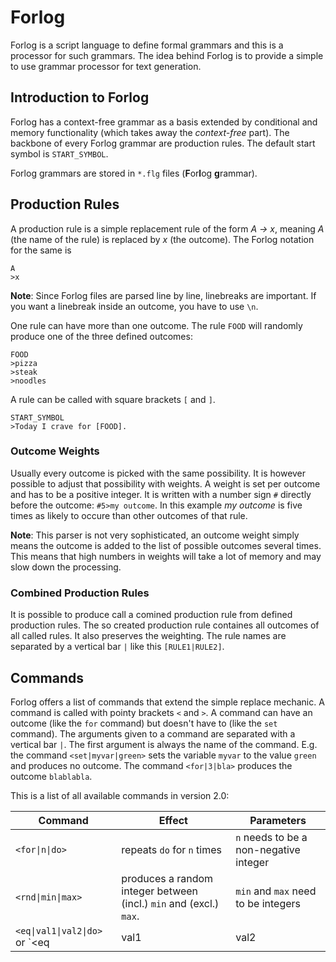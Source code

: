 # Forlog
Forlog is a script language to define formal grammars and this is a processor for such grammars. The idea behind Forlog is to provide a simple to use grammar processor for text generation.

## Introduction to Forlog
Forlog has a context-free grammar as a basis extended by conditional and memory functionality (which takes away the *context-free* part). The backbone of every Forlog grammar are production rules. The default start symbol is `START_SYMBOL`.

Forlog grammars are stored in `*.flg` files (**F**or**l**og **g**rammar).

## Production Rules
A production rule is a simple replacement rule of the form *A → x*, meaning *A* (the name of the rule) is replaced by *x* (the outcome). The Forlog notation for the same is 
```
A
>x
```
**Note**: Since Forlog files are parsed line by line, linebreaks are important. If you want a linebreak inside an outcome, you have to use `\n`.

One rule can have more than one outcome. The rule `FOOD` will randomly produce one of the three defined outcomes:
```
FOOD
>pizza
>steak
>noodles
```

A rule can be called with square brackets `[` and `]`.
```
START_SYMBOL
>Today I crave for [FOOD].
```
### Outcome Weights
Usually every outcome is picked with the same possibility. It is however possible to adjust that possibility with weights. A weight is set per outcome and has to be a positive integer. It is written with a number sign `#` directly before the outcome: `#5>my outcome`. In this example *my outcome* is five times as likely to occure than other outcomes of that rule.

**Note**: This parser is not very sophisticated, an outcome weight simply means the outcome is added to the list of possible outcomes several times. This means that high numbers in weights will take a lot of memory and may slow down the processing.

### Combined Production Rules
It is possible to produce call a comined production rule from defined production rules. The so created production rule containes all outcomes of all called rules. It also preserves the weighting. The rule names are separated by a vertical bar `|` like this `[RULE1|RULE2]`.

## Commands
Forlog offers a list of commands that extend the simple replace mechanic. A command is called with pointy brackets `<` and `>`. A command can have an outcome (like the `for` command) but doesn't have to (like the `set` command). The arguments given to a command are separated with a vertical bar `|`. The first argument is always the name of the command.  E.g. the command `<set|myvar|green>` sets the variable `myvar` to the value `green` and produces no outcome. The command `<for|3|bla>` produces the outcome `blablabla`.

This is a list of all available commands in version 2.0:

Command | Effect | Parameters
--- | --- | ---
`<for\|n\|do>` | repeats `do` for `n` times | `n` needs to be a non-negative integer
`<rnd\|min\|max>` | produces a random integer between (incl.) `min` and (excl.) `max`. | `min` and `max` need to be integers
`<eq\|val1\|val2\|do>` or `<eq|val1|val2|do|else>` | if `val1` and `val2` are equal (string compare) it produces `do`; otherwise it produces `else`, if an `else` parameter is given | 
